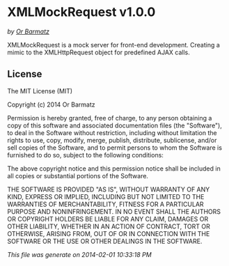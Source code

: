 # XMLMockRequest v1.0.0
_by [Or Barmatz](http://twitter.com/barmatz)_

XMLMockRequest is a mock server for front-end development. Creating a mimic to the XMLHttpRequest object for predefined AJAX calls.
## License
The MIT License (MIT)

Copyright (c) 2014 Or Barmatz

Permission is hereby granted, free of charge, to any person obtaining a copy of
this software and associated documentation files (the "Software"), to deal in
the Software without restriction, including without limitation the rights to
use, copy, modify, merge, publish, distribute, sublicense, and/or sell copies of
the Software, and to permit persons to whom the Software is furnished to do so,
subject to the following conditions:

The above copyright notice and this permission notice shall be included in all
copies or substantial portions of the Software.

THE SOFTWARE IS PROVIDED "AS IS", WITHOUT WARRANTY OF ANY KIND, EXPRESS OR
IMPLIED, INCLUDING BUT NOT LIMITED TO THE WARRANTIES OF MERCHANTABILITY, FITNESS
FOR A PARTICULAR PURPOSE AND NONINFRINGEMENT. IN NO EVENT SHALL THE AUTHORS OR
COPYRIGHT HOLDERS BE LIABLE FOR ANY CLAIM, DAMAGES OR OTHER LIABILITY, WHETHER
IN AN ACTION OF CONTRACT, TORT OR OTHERWISE, ARISING FROM, OUT OF OR IN
CONNECTION WITH THE SOFTWARE OR THE USE OR OTHER DEALINGS IN THE SOFTWARE.


_This file was generate on 2014-02-01 10:33:18 PM_
